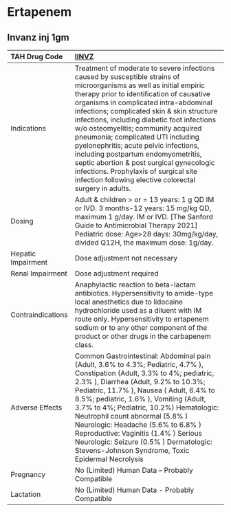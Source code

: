 # Ertapenem

## Invanz inj 1gm

| TAH Drug Code      | [IINVZ](https://www.tahsda.org.tw/drugs/hissearch.php?drug_code=IINVZ)                                                                                                                                                                                                                                                                                                                                                                                                                                                                                                                                             |
|:-------------------|:-------------------------------------------------------------------------------------------------------------------------------------------------------------------------------------------------------------------------------------------------------------------------------------------------------------------------------------------------------------------------------------------------------------------------------------------------------------------------------------------------------------------------------------------------------------------------------------------------------------------|
| Indications        | Treatment of moderate to severe infections caused by susceptible strains of microorganisms as well as initial empiric therapy prior to identification of causative organisms in complicated intra-abdominal infections; complicated skin & skin structure infections, including diabetic foot infections w/o osteomyelitis; community acquired pneumonia; complicated UTI including pyelonephritis; acute pelvic infections, including postpartum endomyometritis, septic abortion & post surgical gynecologic infections. Prophylaxis of surgical site infection following elective colorectal surgery in adults. |
| Dosing             | Adult & children > or = 13 years: 1 g QD IM or IVD. 3 months-12 years: 15 mg/kg QD, maximum 1 g/day. IM or IVD. [The Sanford Guide to Antimicrobial Therapy 2021] Pediatric dose: Age>28 days: 30mg/kg/day, divided Q12H, the maximum dose: 1g/day.                                                                                                                                                                                                                                                                                                                                                                |
| Hepatic Impairment | Dose adjustment not necessary                                                                                                                                                                                                                                                                                                                                                                                                                                                                                                                                                                                      |
| Renal Impairment   | Dose adjustment required                                                                                                                                                                                                                                                                                                                                                                                                                                                                                                                                                                                           |
| Contraindications  | Anaphylactic reaction to beta-lactam antibiotics. Hypersensitivity to amide-type local anesthetics due to lidocaine hydrochloride used as a diluent with IM route only. Hypersensitivity to ertapenem sodium or to any other component of the product or other drugs in the carbapenem class.                                                                                                                                                                                                                                                                                                                      |
| Adverse Effects    | Common Gastrointestinal: Abdominal pain (Adult, 3.6% to 4.3%; Pediatric, 4.7% ), Constipation (Adult, 3.3% to 4%; pediatric, 2.3% ), Diarrhea (Adult, 9.2% to 10.3%; Pediatric, 11.7% ), Nausea ( Adult, 6.4% to 8.5%; pediatric, 1.6% ), Vomiting (Adult, 3.7% to 4%; Pediatric, 10.2%) Hematologic: Neutrophil count abnormal (5.8% ) Neurologic: Headache (5.6% to 6.8% ) Reproductive: Vaginitis (1.4% ) Serious Neurologic: Seizure (0.5% ) Dermatologic: Stevens-Johnson Syndrome, Toxic Epidermal Necrolysis                                                                                                |
| Pregnancy          | No (Limited) Human Data – Probably Compatible                                                                                                                                                                                                                                                                                                                                                                                                                                                                                                                                                                      |
| Lactation          | No (Limited) Human Data - Probably Compatible                                                                                                                                                                                                                                                                                                                                                                                                                                                                                                                                                                      |

